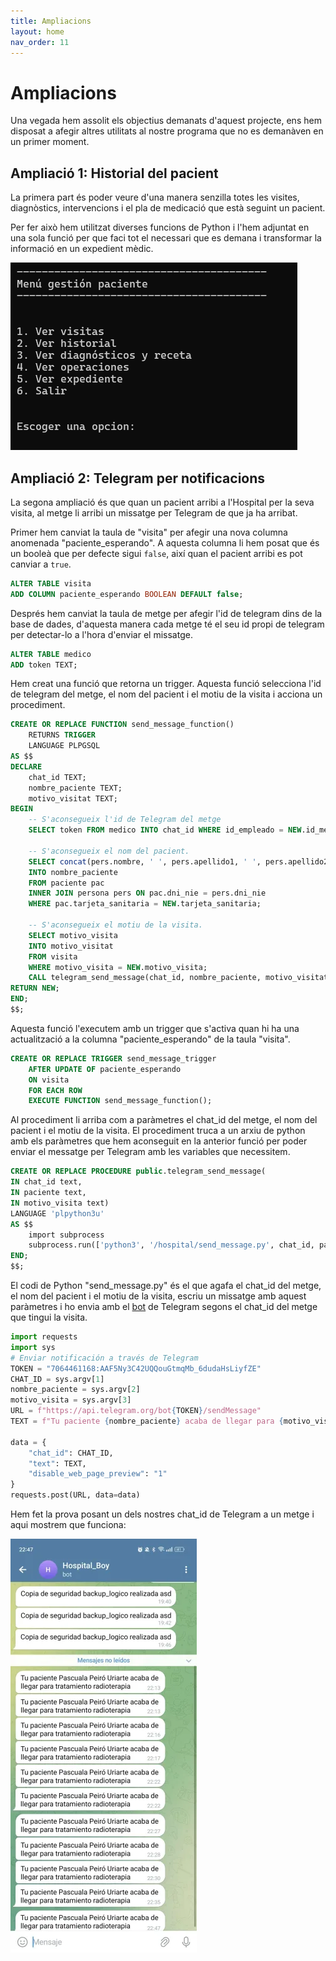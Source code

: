 ```yaml
---
title: Ampliacions
layout: home
nav_order: 11
---
```


# Ampliacions

Una vegada hem assolit els objectius demanats d'aquest projecte, ens hem disposat a afegir altres utilitats al nostre programa que no es demanàven en un primer moment.

## Ampliació 1: Historial del pacient

La primera part és poder veure d'una manera senzilla totes les visites, diagnòstics, intervencions i el pla de medicació que està seguint un pacient.

Per fer això hem utilitzat diverses funcions de Python i l'hem adjuntat en una sola funció per que faci tot el necessari que es demana i transformar la informació en un expedient mèdic.

![](imagenes/ampliacion/ampliacion.png) 

## Ampliació 2: Telegram per notificacions

La segona ampliació és que quan un pacient arribi a l'Hospital per la seva visita, al metge li arribi un missatge per Telegram de que ja ha arribat.

Primer hem canviat la taula de "visita" per afegir una nova columna anomenada "paciente_esperando". A aquesta columna li hem posat que és un booleà que per defecte sigui `false`, així quan el pacient arribi es pot canviar a `true`.

```sql
ALTER TABLE visita
ADD COLUMN paciente_esperando BOOLEAN DEFAULT false;
```

Després hem canviat la taula de metge per afegir l'id de telegram dins de la base de dades, d'aquesta manera cada metge té el seu id propi de telegram per detectar-lo a l'hora d'enviar el missatge.

```sql
ALTER TABLE medico
ADD token TEXT;
```

Hem creat una funció que retorna un trigger. Aquesta funció selecciona l'id de telegram del metge, el nom del pacient i el motiu de la visita i acciona un procediment.

```sql
CREATE OR REPLACE FUNCTION send_message_function()
    RETURNS TRIGGER
    LANGUAGE PLPGSQL
AS $$
DECLARE
    chat_id TEXT;
    nombre_paciente TEXT;
    motivo_visitat TEXT;
BEGIN
    -- S'aconsegueix l'id de Telegram del metge
    SELECT token FROM medico INTO chat_id WHERE id_empleado = NEW.id_medico;

    -- S'aconsegueix el nom del pacient.
    SELECT concat(pers.nombre, ' ', pers.apellido1, ' ', pers.apellido2)
    INTO nombre_paciente
    FROM paciente pac
    INNER JOIN persona pers ON pac.dni_nie = pers.dni_nie
    WHERE pac.tarjeta_sanitaria = NEW.tarjeta_sanitaria;

    -- S'aconsegueix el motiu de la visita.
    SELECT motivo_visita 
    INTO motivo_visitat 
    FROM visita
    WHERE motivo_visita = NEW.motivo_visita;
    CALL telegram_send_message(chat_id, nombre_paciente, motivo_visitat); -- Es truca al procediment.
RETURN NEW;
END;
$$;
```

Aquesta funció l'executem amb un trigger que s'activa quan hi ha una actualització a la columna "paciente_esperando" de la taula "visita".

```sql
CREATE OR REPLACE TRIGGER send_message_trigger
    AFTER UPDATE OF paciente_esperando
    ON visita
    FOR EACH ROW
    EXECUTE FUNCTION send_message_function();
```

Al procediment li arriba com a paràmetres el chat_id del metge, el nom del pacient i el motiu de la visita. El procediment truca a un arxiu de python amb els paràmetres que hem aconseguit en la anterior funció per poder enviar el messatge per Telegram amb les variables que necessitem.

```sql
CREATE OR REPLACE PROCEDURE public.telegram_send_message(
IN chat_id text,
IN paciente text,
IN motivo_visita text)
LANGUAGE 'plpython3u'
AS $$
    import subprocess
    subprocess.run(['python3', '/hospital/send_message.py', chat_id, paciente, motivo_visita])
END;
$$;
```

El codi de Python "send_message.py" és el que agafa el chat_id del metge, el nom del pacient i el motiu de la visita, escriu un missatge amb aquest paràmetres i ho envia amb el [bot](https://t.me/Hospita_Blanes_Bot) de Telegram segons el chat_id del metge que tingui la visita.

```python
import requests
import sys
# Enviar notificación a través de Telegram
TOKEN = "7064461168:AAF5Ny3C42UQQouGtmqMb_6dudaHsLiyfZE"
CHAT_ID = sys.argv[1]
nombre_paciente = sys.argv[2]
motivo_visita = sys.argv[3]
URL = f"https://api.telegram.org/bot{TOKEN}/sendMessage"
TEXT = f"Tu paciente {nombre_paciente} acaba de llegar para {motivo_visita}"

data = {
    "chat_id": CHAT_ID,
    "text": TEXT,
    "disable_web_page_preview": "1"
}
requests.post(URL, data=data)
```

Hem fet la prova posant un dels nostres chat_id de Telegram a un metge i aqui mostrem que funciona:

![](imagenes/ampliacion/capturatelegram.png)